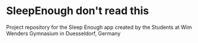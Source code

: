 # SleepEnough don't read this

Project repository for the Sleep Enough app created by the Students at Wim Wenders Gymnasium in Duesseldorf, Germany 
